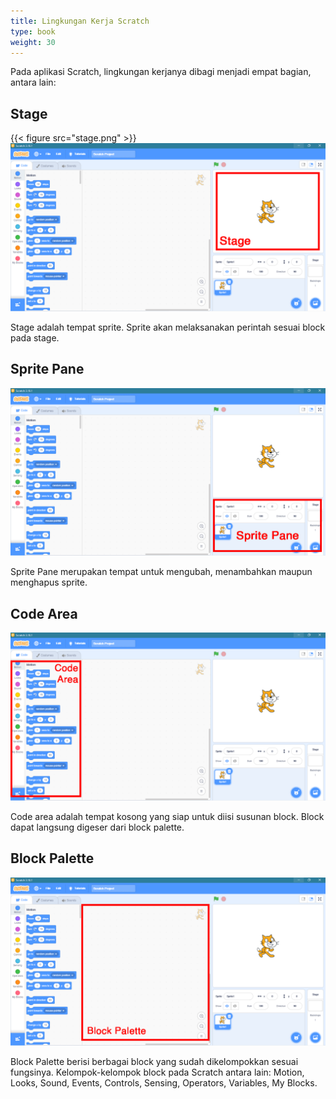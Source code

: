 ```yaml
---
title: Lingkungan Kerja Scratch
type: book
weight: 30
---
```


Pada aplikasi Scratch, lingkungan kerjanya dibagi menjadi empat bagian, antara lain:

## Stage
{{< figure src="stage.png" >}}
![stage](stage.png)

Stage adalah tempat sprite. Sprite akan melaksanakan perintah sesuai block pada stage.

## Sprite Pane
![sprite pane](images/sprite-pane.png)

Sprite Pane merupakan tempat untuk mengubah, menambahkan maupun menghapus sprite.

## Code Area
![code area](images/code-area.png)

Code area adalah tempat kosong yang siap untuk diisi susunan block. Block dapat langsung digeser dari block palette.

## Block Palette
![block palette](images/block-palette.png)

Block Palette berisi berbagai block yang sudah dikelompokkan sesuai fungsinya. Kelompok-kelompok block pada Scratch antara lain: Motion, Looks, Sound, Events, Controls, Sensing, Operators, Variables, My Blocks.
